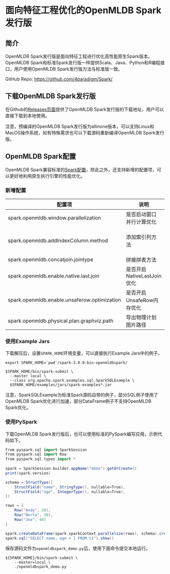 # 面向特征工程优化的OpenMLDB Spark发行版

## 简介

OpenMLDB Spark发行版是面向特征工程进行优化高性能原生Spark版本。OpenMLDB Spark和标准Spark发行版一样提供Scala、Java、Python和R编程接口，用户使用OpenMLDB Spark发行版方法与标准版一致。

GitHub Repo: https://github.com/4paradigm/Spark/

## 下载OpenMLDB Spark发行版

在Github的[Releases页面](https://github.com/4paradigm/Spark/releases)提供了OpenMLDB Spark发行版的下载地址，用户可以直接下载到本地使用。

注意，预编译的OpenMLDB Spark发行版为allinone版本，可以支持Linux和MacOS操作系统，如有特殊需求也可以下载源码重新编译OpenMLDB Spark发行版。

## OpenMLDB Spark配置

OpenMLDB Spark兼容标准的[Spark配置](https://spark.apache.org/docs/latest/configuration.html)，除此之外，还支持新增的配置项，可以更好地利用原生执行引擎的性能优化。

### 新增配置

| 配置项                                      | 说明                       | 默认值                    | 备注                                                         |
| ------------------------------------------- | -------------------------- | ------------------------- | ------------------------------------------------------------ |
| spark.openmldb.window.parallelization        | 是否启动窗口并行计算优化   | false                     | 窗口并行计算可提高集群利用率但增加计算节点                   |
| spark.openmldb.addIndexColumn.method         | 添加索引列方法             | monotonicallyIncreasingId | 可选方法为zipWithUniqueId, zipWithIndex, monotonicallyIncreasingId |
| spark.openmldb.concatjoin.jointype           | 拼接拼表方法               | inner                     | 可选方法为inner, left, last                                  |
| spark.openmldb.enable.native.last.join       | 是否开启NativeLastJoin优化 | true                      | 相比基于LeftJoin实现性能更高                                 |
| spark.openmldb.enable.unsaferow.optimization | 是否开启UnsafeRow内存优化  | false                     | 开启后降低编解码开销，目前部分复杂类型不支持                 |
| spark.openmldb.physical.plan.graphviz.path   | 导出物理计划图片路径       | ""                        | 默认不导出图片文件                                           |

### 使用Example Jars

下载解压后，设置`SPARK_HOME`环境变量，可以直接执行Example Jars中的例子。

```
export SPARK_HOME=`pwd`/spark-3.0.0-bin-openmldbspark/

$SPARK_HOME/bin/spark-submit \
  --master local \
  --class org.apache.spark.examples.sql.SparkSQLExample \
  $SPARK_HOME/examples/jars/spark-examples*.jar
```

注意，SparkSQLExample为标准Spark源码自带的例子，部分SQL例子使用了OpenMLDB Spark优化进行加速，部分DataFrame例子不支持OpenMLDB Spark优化。

### 使用PySpark

下载OpenMLDB Spark发行版后，也可以使用标准的PySpark编写应用，示例代码如下。

```scala
from pyspark.sql import SparkSession
from pyspark.sql import Row
from pyspark.sql.types import *
 
spark = SparkSession.builder.appName("demo").getOrCreate()
print(spark.version)

schema = StructType([
    StructField("name", StringType(), nullable=True),
    StructField("age", IntegerType(), nullable=True),
])

rows = [
    Row("Andy", 20),
    Row("Berta", 30),
    Row("Joe", 40)
]

spark.createDataFrame(spark.sparkContext.parallelize(rows), schema).createOrReplaceTempView("t1")
spark.sql("SELECT name, age + 1 FROM t1").show()

```

保存源码文件为`openmldbspark_demo.py`后，使用下面命令提交本地运行。

```
${SPARK_HOME}/bin/spark-submit \
    --master=local \
    ./openmldbspark_demo.py
```

